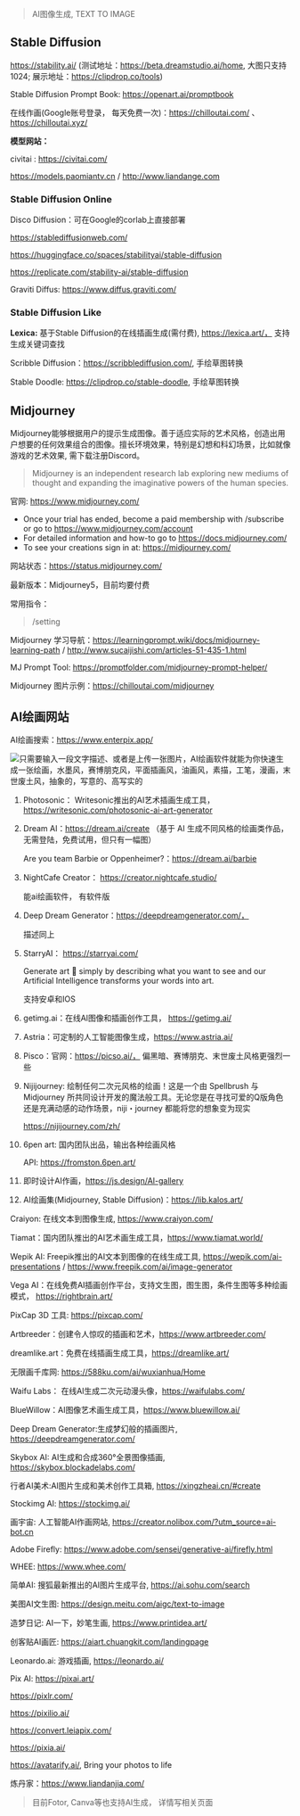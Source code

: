 > AI图像生成, TEXT TO IMAGE
>

## Stable Diffusion

https://stability.ai/ (测试地址：https://beta.dreamstudio.ai/home, 大图只支持1024; 展示地址：https://clipdrop.co/tools)

Stable Diffusion Prompt Book: https://openart.ai/promptbook

在线作画(Google账号登录， 每天免费一次)：https://chilloutai.com/ 、 https://chilloutai.xyz/

**模型网站：**

civitai : https://civitai.com/

https://models.paomiantv.cn / http://www.liandange.com

### Stable Diffusion Online

Disco Diffusion：可在Google的corlab上直接部署

https://stablediffusionweb.com/

https://huggingface.co/spaces/stabilityai/stable-diffusion

https://replicate.com/stability-ai/stable-diffusion

Graviti Diffus: https://www.diffus.graviti.com/

### Stable Diffusion Like

**Lexica:** 基于Stable Diffusion的在线插画生成(需付费), https://lexica.art/， 支持生成关键词查找

Scribble Diffusion：https://scribblediffusion.com/, 手绘草图转换

Stable Doodle: https://clipdrop.co/stable-doodle, 手绘草图转换

## Midjourney

Midjourney能够根据用户的提示生成图像。善于适应实际的艺术风格，创造出用户想要的任何效果组合的图像。擅长环境效果，特别是幻想和科幻场景，比如就像游戏的艺术效果, 需下载注册Discord。

> Midjourney is an independent research lab exploring new mediums of thought and expanding the imaginative powers of the human species.

官网: https://www.midjourney.com/

- Once your trial has ended, become a paid membership with /subscribe or go to https://www.midjourney.com/account
- For detailed information and how-to go to  https://docs.midjourney.com/
- To see your creations sign in at: https://midjourney.com/

网站状态：https://status.midjourney.com/

最新版本：Midjourney5，目前均要付费

常用指令：

> /setting

Midjourney 学习导航：https://learningprompt.wiki/docs/midjourney-learning-path / http://www.sucaijishi.com/articles-51-435-1.html

MJ Prompt Tool: https://promptfolder.com/midjourney-prompt-helper/

Midjourney 图片示例：https://chilloutai.com/midjourney

## AI绘画网站

AI绘画搜索：https://www.enterpix.app/

![只需要输入一段文字描述、或者是上传一张图片，AI绘画软件就能为你快速生成一张绘画，水墨风，赛博朋克风，平面插画风，油画风，素描，工笔，漫画，末世废土风，抽象的，写意的、高写实的](https://i0.hdslb.com/bfs/article/5a16068d9e4780ab874fbc9ad80993c7d1685072.png)

1. Photosonic： Writesonic推出的AI艺术插画生成工具， https://writesonic.com/photosonic-ai-art-generator

2. Dream AI：https://dream.ai/create （基于 AI 生成不同风格的绘画类作品，无需登陆，免费试用，但只有一幅图）

   Are you team Barbie or Oppenheimer?：https://dream.ai/barbie

3. NightCafe Creator： https://creator.nightcafe.studio/

   能ai绘画软件， 有软件版

4. Deep Dream Generator：https://deepdreamgenerator.com/，

   描述同上

5. StarryAI： https://starryai.com/

   Generate art 🎨 simply by describing what you want to see
   and our Artificial Intelligence transforms your words into art.

   支持安卓和IOS

6. getimg.ai：在线AI图像和插画创作工具， https://getimg.ai/

7. Astria：可定制的人工智能图像生成，https://www.astria.ai/

9. Pisco：官网：https://picso.ai/， 偏黑暗、赛博朋克、末世废土风格更强烈一些

9. Nijijourney: 绘制任何二次元风格的绘画！这是一个由 Spellbrush 与 Midjourney 所共同设计开发的魔法般工具。无论您是在寻找可爱的Q版角色还是充满动感的动作场景，niji・journey 都能将您的想象变为现实

   https://nijijourney.com/zh/

10. 6pen art: 国内团队出品，输出各种绘画风格

    API: https://fromston.6pen.art/

11. 即时设计AI作画，https://js.design/AI-gallery

12. AI绘画集(Midjourney, Stable Diffusion)：https://lib.kalos.art/


Craiyon: 在线文本到图像生成, https://www.craiyon.com/

Tiamat：国内团队推出的AI艺术画生成工具，https://www.tiamat.world/

Wepik AI: Freepik推出的AI文本到图像的在线生成工具, https://wepik.com/ai-presentations / https://www.freepik.com/ai/image-generator

Vega AI：在线免费AI插画创作平台，支持文生图，图生图，条件生图等多种绘画模式， https://rightbrain.art/

PixCap 3D 工具: https://pixcap.com/

Artbreeder：创建令人惊叹的插画和艺术，https://www.artbreeder.com/

dreamlike.art：免费在线插画生成工具，https://dreamlike.art/

无限画千库网: https://588ku.com/ai/wuxianhua/Home

Waifu Labs： 在线AI生成二次元动漫头像，https://waifulabs.com/

BlueWillow：AI图像艺术画生成工具，https://www.bluewillow.ai/

Deep Dream Generator:生成梦幻般的插画图片, https://deepdreamgenerator.com/

Skybox AI: AI生成和合成360°全景图像插画, https://skybox.blockadelabs.com/

行者AI美术:AI图片生成和美术创作工具箱, https://xingzheai.cn/#create

Stockimg AI: https://stockimg.ai/

画宇宙: 人工智能AI作画网站, https://creator.nolibox.com/?utm_source=ai-bot.cn

Adobe Firefly:  https://www.adobe.com/sensei/generative-ai/firefly.html

WHEE:  https://www.whee.com/

简单AI: 搜狐最新推出的AI图片生成平台,  https://ai.sohu.com/search

美图AI文生图:  https://design.meitu.com/aigc/text-to-image

造梦日记:  AI一下，妙笔生画,  https://www.printidea.art/

创客贴AI画匠:  https://aiart.chuangkit.com/landingpage

Leonardo.ai: 游戏插画, https://leonardo.ai/

Pix AI: https://pixai.art/

https://pixlr.com/

https://pixilio.ai/

https://convert.leiapix.com/

https://pixia.ai/

https://avatarify.ai/, Bring your photos to life

炼丹家：https://www.liandanjia.com/

> 目前Fotor, Canva等也支持AI生成， 详情写相关页面